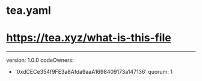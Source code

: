# tea.yaml
# https://tea.xyz/what-is-this-file
---
version: 1.0.0
codeOwners:
  - '0xdCECe354f9FE3a8Afda9aaA1698409173a147136'
quorum: 1
